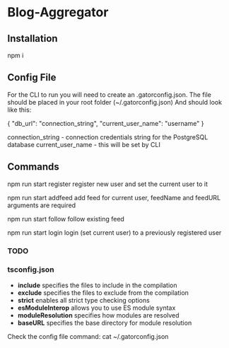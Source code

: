 # Blog-Aggregator

## Installation
npm i

## Config File
For the CLI to run you will need to create an .gatorconfig.json. 
The file should be placed in your root folder (~/.gatorconfig.json)
And should look like this:

{
  "db_url": "connection_string",
  "current_user_name": "username"
}

connection_string - connection credentials string for the PostgreSQL database
current_user_name - this will be set by CLI

## Commands
npm run start register <username>
register new user and set the current user to it

npm run start addfeed <feedName> <feedURL>
add feed for current user, feedName and feedURL arguments are required

npm run start follow <feedURL>
follow existing feed

npm run start login <username>
login (set current user) to a previously registered user

### TODO

### tsconfig.json
- **include** specifies the files to include in the compilation
- **exclude** specifies the files to exclude from the compilation
- **strict** enables all strict type checking options
- **esModuleInterop** allows you to use ES module syntax
- **moduleResolution** specifies how modules are resolved
- **baseURL** specifies the base directory for module resolution

Check the config file command:
cat ~/.gatorconfig.json